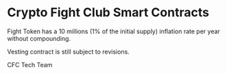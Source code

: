 # Crypto Fight Club Smart Contracts

Fight Token has a 10 millions (1% of the initial supply) inflation rate per year without compounding.

Vesting contract is still subject to revisions.

CFC Tech Team
